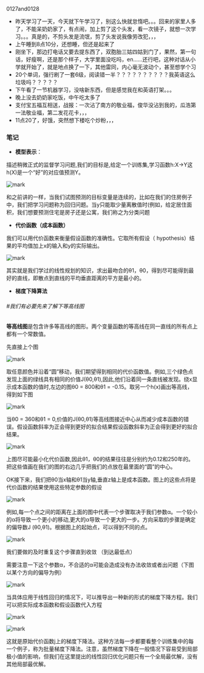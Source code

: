 0127and0128

+ 昨天学习了一天，今天就下午学习了，别这么快就怠惰吧。。。回来的家里人多了，不能呆奶奶家了，有点闹，加上剪了这个头发，看一次镜子，就想一次学习。。。真是的，不剪头发是流氓，剪了头发说我像劳改犯，，，
+ 上午睡到8点10分，还想睡，但还是起来了
+ 刚坐下，那边打电话又要去提东西了，双胞胎三姑四姑到门了，果然，第一句话，好瘦啊，还是那个样子，大学里面没吃吗，en......还行吧，这种对话从小学就开始了，就是地点换了一下，其他雷同，内心毫无波动个，甚至想学个习
+ 20个单词，强行刷了一套6级，阅读错一半？？？？？？？？？？我英语这么垃圾吗？？？？？
+ 下午看了一节机器学习，没啥新东西，但是感觉我在和英语打架。。。
+ 晚上没去奶奶家吃饭，中午吃太多了
+ 支付宝五福互相送，战报：一次沾了南方的敬业福，俊华没沾到我的，瓜浩第一法敬业福，第二发花花卡，，，
+ 11点20了，好饿，突然想下楼吃个炒粉，，，





### 笔记

+ **模型表示**：

描述稍微正式的监督学习问题,我们的目标是,给定一个训练集,学习函数h:X→Y这h(X)是一个“好”的对应值预测Y。

![mark](http://media.sumblog.cn/blog/20190128/R7kEOAwn4sxC.PNG) 

和之前讲的一样，当我们试图预测的目标变量是连续的，比如在我们的住房例子中，我们把学习问题称为回归问题。当y只能取少量离散值时(例如，给定居住面积，我们想要预测住宅是房子还是公寓，我们称之为分类问题

+ **代价函数（成本函数）**

我们可以用代价函数来衡量假设函数的准确性。它取所有假设（ hypothesis）结果的平均值加上x的输入和y的实际输出。

![mark](http://media.sumblog.cn/blog/20190128/U4axSVe9Qz5M.PNG)

其实就是我们学过的线性规划的知识，求出最吻合的θ1，θ0，得到尽可能得到最好的直线，即散点到直线的平均垂直距离的平方是最小的。



+ **梯度下降算法**



###### #我们有必要先来了解下等高线图





**等高线图**是包含许多等高线的图形。两个变量函数的等高线在同一直线的所有点上都有一个常数值。



先直接上个图







![mark](http://media.sumblog.cn/blog/20190128/69LYOR3chDFn.PNG)

 取任意颜色并沿着“圆”移动，我们期望得到相同的代价函数值。例如,三个绿色点发现上面的绿线具有相同的价值J(θ0,θ1),因此,他们沿着同一条直线被发现。绕x显示成本函数的值时,左边的图θ0 = 800和θ1 = -0.15。取另一个h(x)画出等高线，得到如下图

![mark](http://media.sumblog.cn/blog/20190128/f8gV31WA3YqM.PNG)

当θ0 = 360和θ1 = 0,价值的J(θ0,θ1)等高线图接近中心从而减少成本函数的错误。假设函数斜率为正会得到更好的拟合结果假设函数斜率为正会得到更好的拟合结果。



![mark](http://media.sumblog.cn/blog/20190128/G79iNL8pbPVV.PNG)



上图尽可能最小化代价函数,因此θ1，θ0的结果往往是分别约为0.12和250年的。把这些值画在我们的图的右边几乎把我们的点放在最里面的“圆”的中心。







OK接下来，我们把θ0当x轴和θ1当y轴,垂直z轴上是成本函数。图上的这些点将是代价函数的结果使用这些特定参数的假设



![mark](http://media.sumblog.cn/blog/20190128/B47kVu1iYzUn.PNG)



例如,每一个点之间的距离在上面的图中代表一个步骤取决于我们参数α。一个较小的α将导致一个更小的移动,更大的α导致一个更大的一步。方向采取的步骤是确定的偏导数J (θ0,θ1)。根据图上的起始点，可以得到不同的点。



![mark](http://media.sumblog.cn/blog/20190128/h2j6TCpwDz9E.PNG)

我们要做的及时重复这个步骤直到收敛 （到达最低点）



需要注意一下这个参数α，不合适的α可能会造成没有办法收敛或者出问题（下图以某个方向的偏导为例）



![mark](http://media.sumblog.cn/blog/20190128/dIewuDmFjSgc.PNG)









当具体应用于线性回归的情况下，可以推导出一种新的形式的梯度下降方程。我们可以把实际成本函数和假设函数代入方程

![mark](http://media.sumblog.cn/blog/20190128/kYepnE3rH3tM.PNG)



![mark](http://media.sumblog.cn/blog/20190128/mrirJhFWGdcW.PNG)

这就是原始代价函数j上的梯度下降法。这种方法每一步都要看整个训练集中的每一个例子，称为批量梯度下降法。注意，虽然梯度下降在一般情况下容易受到局部极小值的影响，但我们在这里提出的线性回归优化问题只有一个全局最优解，没有其他局部最优解。